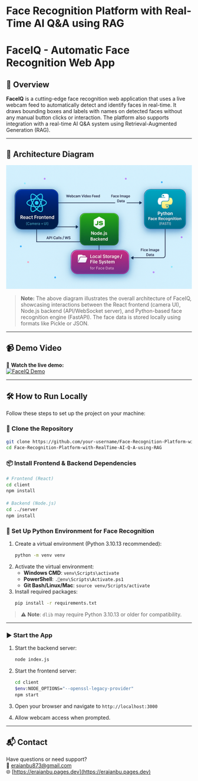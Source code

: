 # Face Recognition Platform with Real-Time AI Q&A using RAG
# FaceIQ - Automatic Face Recognition Web App

## 🚀 Overview

**FaceIQ** is a cutting-edge face recognition web application that uses a live webcam feed to automatically detect and identify faces in real-time. It draws bounding boxes and labels with names on detected faces without any manual button clicks or interaction. The platform also supports integration with a real-time AI Q&A system using Retrieval-Augmented Generation (RAG).

---

## 🧠 Architecture Diagram

![Architecture Diagram](./Architecture_Design.png)

> **Note:** The above diagram illustrates the overall architecture of FaceIQ, showcasing interactions between the React frontend (camera UI), Node.js backend (API/WebSocket server), and Python-based face recognition engine (FastAPI). The face data is stored locally using formats like Pickle or JSON.

---

## 📹 Demo Video

🎥 **Watch the live demo:**  
[![FaceIQ Demo](https://youtu.be/w4RSqlKz3pk)](https://kumaragurudtsteam-my.sharepoint.com/:v:/g/personal/eraianbu_22ad_kct_ac_in/EREczrtOpEtJt89w53IznCoBV29cTzJhAH3HAmtrI6TUng?e=IORKHF)


---

## 🛠️ How to Run Locally

Follow these steps to set up the project on your machine:

### 🔁 Clone the Repository
```bash
git clone https://github.com/your-username/Face-Recognition-Platform-with-RealTime-AI-Q-A-using-RAG.git
cd Face-Recognition-Platform-with-RealTime-AI-Q-A-using-RAG
```

### 📦 Install Frontend & Backend Dependencies
```bash
# Frontend (React)
cd client
npm install

# Backend (Node.js)
cd ../server
npm install
```

### 🧪 Set Up Python Environment for Face Recognition

1. Create a virtual environment (Python 3.10.13 recommended):
   ```bash
   python -m venv venv
   ```
2. Activate the virtual environment:
   - **Windows CMD**: `venv\Scripts\activate`
   - **PowerShell**: `.env\Scripts\Activate.ps1`
   - **Git Bash/Linux/Mac**: `source venv/Scripts/activate`
3. Install required packages:
   ```bash
   pip install -r requirements.txt
   ```

> ⚠️ **Note**: `dlib` may require Python 3.10.13 or older for compatibility.

---

### ▶️ Start the App

1. Start the backend server:
   ```bash
   node index.js
   ```

2. Start the frontend server:
   ```bash
   cd client
   $env:NODE_OPTIONS="--openssl-legacy-provider"
   npm start
   ```

3. Open your browser and navigate to `http://localhost:3000`
4. Allow webcam access when prompted.

---

## 📬 Contact

Have questions or need support?  
📧 [eraianbu873@gmail.com](mailto:eraianbu873@gmail.com)  
🌐 [https://eraianbu.pages.dev](https://eraianbu.pages.dev)
